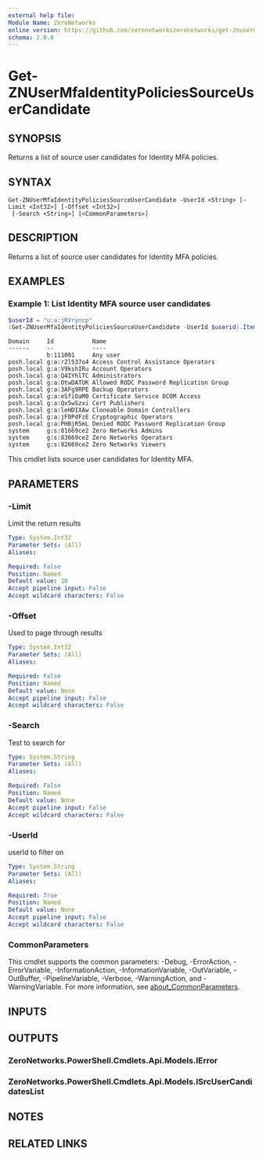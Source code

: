 ```yaml
---
external help file:
Module Name: ZeroNetworks
online version: https://github.com/zeronetworkszeronetworks/get-znusermfaidentitypoliciessourceusercandidate
schema: 2.0.0
---
```


# Get-ZNUserMfaIdentityPoliciesSourceUserCandidate

## SYNOPSIS
Returns a list of source user candidates for Identity MFA policies.

## SYNTAX

```
Get-ZNUserMfaIdentityPoliciesSourceUserCandidate -UserId <String> [-Limit <Int32>] [-Offset <Int32>]
 [-Search <String>] [<CommonParameters>]
```

## DESCRIPTION
Returns a list of source user candidates for Identity MFA policies.

## EXAMPLES

### Example 1: List Identity MFA source user candidates
```powershell
$userId = "u:a:jRVryncp"
(Get-ZNUserMfaIdentityPoliciesSourceUserCandidate -UserId $userid).Items
```

```output
Domain     Id           Name
------     --           ----
           b:111001     Any user
posh.local g:a:rZl537o4 Access Control Assistance Operators
posh.local g:a:V9kshIRu Account Operators
posh.local g:a:Q4IYhlTC Administrators
posh.local g:a:OtwDATUK Allowed RODC Password Replication Group
posh.local g:a:3AFg9RPE Backup Operators
posh.local g:a:eSfiOaM0 Certificate Service DCOM Access
posh.local g:a:Qx5wSzxi Cert Publishers
posh.local g:a:leHDIXAw Cloneable Domain Controllers
posh.local g:a:jF0PdFzE Cryptographic Operators
posh.local g:a:PHBjR5mL Denied RODC Password Replication Group
system     g:s:81669ce2 Zero Networks Admins
system     g:s:83669ce2 Zero Networks Operators
system     g:s:82669ce2 Zero Networks Viewers
```

This cmdlet lists source user candidates for Identity MFA.

## PARAMETERS

### -Limit
Limit the return results

```yaml
Type: System.Int32
Parameter Sets: (All)
Aliases:

Required: False
Position: Named
Default value: 10
Accept pipeline input: False
Accept wildcard characters: False
```

### -Offset
Used to page through results

```yaml
Type: System.Int32
Parameter Sets: (All)
Aliases:

Required: False
Position: Named
Default value: None
Accept pipeline input: False
Accept wildcard characters: False
```

### -Search
Test to search for

```yaml
Type: System.String
Parameter Sets: (All)
Aliases:

Required: False
Position: Named
Default value: None
Accept pipeline input: False
Accept wildcard characters: False
```

### -UserId
userId to filter on

```yaml
Type: System.String
Parameter Sets: (All)
Aliases:

Required: True
Position: Named
Default value: None
Accept pipeline input: False
Accept wildcard characters: False
```

### CommonParameters
This cmdlet supports the common parameters: -Debug, -ErrorAction, -ErrorVariable, -InformationAction, -InformationVariable, -OutVariable, -OutBuffer, -PipelineVariable, -Verbose, -WarningAction, and -WarningVariable. For more information, see [about_CommonParameters](http://go.microsoft.com/fwlink/?LinkID=113216).

## INPUTS

## OUTPUTS

### ZeroNetworks.PowerShell.Cmdlets.Api.Models.IError

### ZeroNetworks.PowerShell.Cmdlets.Api.Models.ISrcUserCandidatesList

## NOTES

## RELATED LINKS

